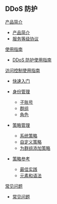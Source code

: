 ## DDoS 防护

[产品简介]()
 
  * [产品简介](平台服务/DDoS防护/产品简介/DDoS防护产品简介.md)
  * [服务等级协议](平台服务/DDoS防护/产品简介/DDoS防护服务等级协议（SLA）.md)

[使用指南]()

  * [DDoS 防护使用指南](平台服务/DDoS防护/使用指南/DDoS防护使用指南.md)


[访问控制使用指南]()
	
  * [快速入门](平台服务/DDoS防护/访问控制使用指南/访问控制快速入门.md)
  * [身份管理]()

    * [子账号](平台服务/DDoS防护/访问控制使用指南/身份管理/访问控制子账号.md)
    * [群组](平台服务/DDoS防护/访问控制使用指南/身份管理/访问控制群组.md)
    * [角色](平台服务/DDoS防护/访问控制使用指南/身份管理/访问控制角色.md)
  * [策略管理]()
  
    * [系统策略](平台服务/DDoS防护/访问控制使用指南/策略管理/访问控制-系统策略.md)
    * [自定义策略](平台服务/DDoS防护/访问控制使用指南/策略管理/访问控制-自定义策略.md)
    * [为群组添加策略](平台服务/DDoS防护/访问控制使用指南/策略管理/访问控制-为群组添加策略.md)

  * [策略参考]()

    * [最佳实践](平台服务/DDoS防护/访问控制使用指南/策略参考/访问控制-最佳实践.md)
    * [元素和语法](平台服务/DDoS防护/访问控制使用指南/策略参考/访问控制-策略元素和语法.md)
  

[常见问题]()

  * [常见问题](平台服务/DDoS防护/常见问题/DDoS防护常见问题.md)
